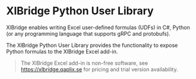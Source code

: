 # XlBridge Python User Library

XlBridge enables writing Excel user-defined formulas (UDFs) in C#, Python (or any programming language that
supports gRPC and protobufs).

The XlBridge Python User Library provides the functionality to expose Python formulas to the XlBridge Excel add-in.

> The XlBridge Excel add-in is non-free software, see <https://xlbridge.qaplix.se> for pricing and trial version availability.
